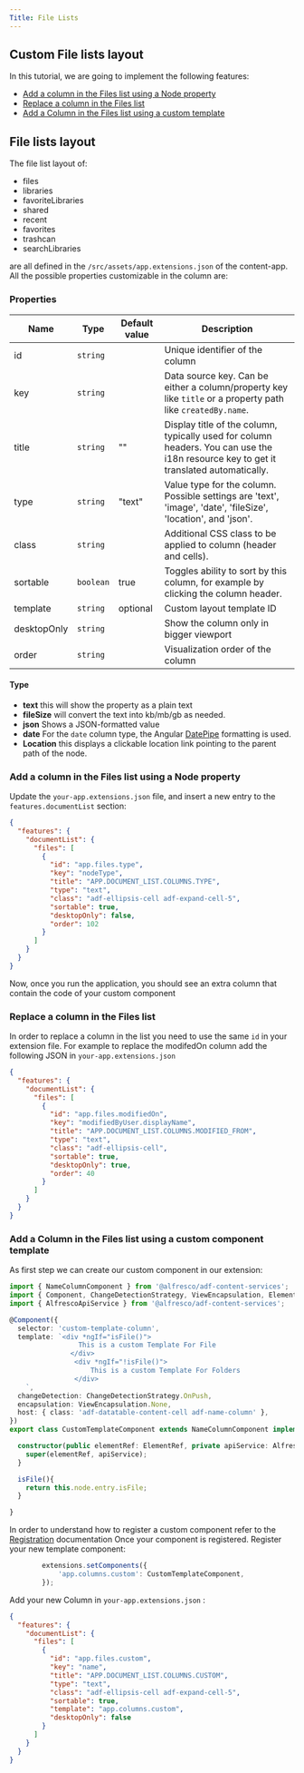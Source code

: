 ```yaml
---
Title: File Lists
---
```


## Custom File lists layout

In this tutorial, we are going to implement the following features:

- [Add a column in the Files list using a Node property](#add-a-column-in-the-files-list-using-a-node-property)
- [Replace a column in the Files list](#replace-a-column-in-the-files-list)
- [Add a Column in the Files list using a custom template](#add-a-column-in-the-files-list-using-a-node-property)

## File lists layout

The file list layout of:
- files
- libraries
- favoriteLibraries
- shared
- recent
- favorites
- trashcan
- searchLibraries

are all defined in the `/src/assets/app.extensions.json` of the content-app.
All the possible properties customizable in the column are:

### Properties

| Name | Type | Default value | Description |
| ---- | ---- | ------------- | ----------- |
| id | `string` |  | Unique identifier of the column |
| key | `string` |  | Data source key. Can be either a column/property key like `title`  or a property path like `createdBy.name`. |
| title | `string` | "" | Display title of the column, typically used for column headers. You can use the i18n resource key to get it translated automatically. |
| type | `string` | "text" | Value type for the column. Possible settings are 'text', 'image', 'date', 'fileSize', 'location', and 'json'. |
| class | `string` |  | Additional CSS class to be applied to column (header and cells). |
| sortable | `boolean` | true | Toggles ability to sort by this column, for example by clicking the column header. |
| template | `string` | optional |Custom layout template ID  |
| desktopOnly | `string` |  | Show the column only in bigger viewport  |
| order | `string` |  | Visualization order of the column |


#### Type

- **text** this will show the property as a plain text
- **fileSize** will convert the text into kb/mb/gb as needed.
- **json** Shows a JSON-formatted value
- **date** For the `date` column type, the Angular [DatePipe](https://angular.io/docs/ts/latest/api/common/DatePipe-class.html) formatting is used.
- **Location** this displays a clickable location link pointing to the parent path of the node.

### Add a column in the Files list using a Node property

Update the `your-app.extensions.json` file, and insert a new entry to the `features.documentList` section:

```json
{
  "features": {
    "documentList": {
      "files": [
        {
          "id": "app.files.type",
          "key": "nodeType",
          "title": "APP.DOCUMENT_LIST.COLUMNS.TYPE",
          "type": "text",
          "class": "adf-ellipsis-cell adf-expand-cell-5",
          "sortable": true,
          "desktopOnly": false,
          "order": 102
        }
      ]
    }
  }
}
```

Now, once you run the application, you should see an extra column that contain the code of your custom component

### Replace a column in the Files list

In order to replace a column in the list you need to use the same `id` in your extension file. For example to replace the modifedOn column add the following JSON in `your-app.extensions.json`

```json
{
  "features": {
    "documentList": {
      "files": [
        {
          "id": "app.files.modifiedOn",
          "key": "modifiedByUser.displayName",
          "title": "APP.DOCUMENT_LIST.COLUMNS.MODIFIED_FROM",
          "type": "text",
          "class": "adf-ellipsis-cell",
          "sortable": true,
          "desktopOnly": true,
          "order": 40
        }
      ]
    }
  }
}
```

### Add a Column in the Files list using a custom component template

As first step we can create our custom component in our extension:
```typescript
import { NameColumnComponent } from '@alfresco/adf-content-services';
import { Component, ChangeDetectionStrategy, ViewEncapsulation, ElementRef, OnInit, OnDestroy } from '@angular/core';
import { AlfrescoApiService } from '@alfresco/adf-content-services';

@Component({
  selector: 'custom-template-column',
  template: `<div *ngIf="isFile()">
                 This is a custom Template For File
               </div>
                <div *ngIf="!isFile()">
                    This is a custom Template For Folders
                </div>
    `,
  changeDetection: ChangeDetectionStrategy.OnPush,
  encapsulation: ViewEncapsulation.None,
  host: { class: 'adf-datatable-content-cell adf-name-column' },
})
export class CustomTemplateComponent extends NameColumnComponent implements OnInit, OnDestroy {

  constructor(public elementRef: ElementRef, private apiService: AlfrescoApiService) {
    super(elementRef, apiService);
  }

  isFile(){
    return this.node.entry.isFile;
  }

}

```

In order to understand how to register a custom component refer to the [Registration](/extending/registration) documentation
Once your component is registered.
Register your new template component:

```typescript
        extensions.setComponents({
            'app.columns.custom': CustomTemplateComponent,
        });
```

Add your new Column in `your-app.extensions.json` :

```json
{
  "features": {
    "documentList": {
      "files": [
        {
          "id": "app.files.custom",
          "key": "name",
          "title": "APP.DOCUMENT_LIST.COLUMNS.CUSTOM",
          "type": "text",
          "class": "adf-ellipsis-cell adf-expand-cell-5",
          "sortable": true,
          "template": "app.columns.custom",
          "desktopOnly": false
        }
      ]
    }
  }
}
```
